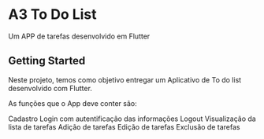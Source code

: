 # A3 To Do List

Um APP de tarefas desenvolvido em Flutter

## Getting Started

Neste projeto, temos como objetivo entregar um Aplicativo de To do list desenvolvido com Flutter.

As funções que o App deve conter são:

Cadastro
Login com autentificação das informações
Logout
Visualização da lista de tarefas
Adição de tarefas
Edição de tarefas
Exclusão de tarefas